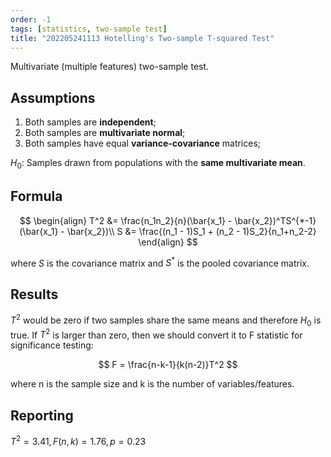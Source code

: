 ```yaml
---
order: -1
tags: [statistics, two-sample test]
title: "202205241113 Hotelling's Two-sample T-squared Test"
---
```


Multivariate (multiple features) two-sample test.

## Assumptions

1. Both samples are **independent**;
2. Both samples are **multivariate normal**;
3. Both samples have equal **variance-covariance** matrices;

$H_0$: Samples drawn from populations with the **same multivariate mean**.

## Formula

$$
\begin{align}
T^2 &= \frac{n_1n_2}{n}(\bar{x_1} - \bar{x_2})^TS^{*-1}(\bar{x_1} - \bar{x_2})\\
S &= \frac{(n_1 - 1)S_1 + (n_2 - 1)S_2}{n_1+n_2-2}
\end{align}
$$

where $S$ is the covariance matrix and $S^*$ is the pooled covariance matrix.

## Results

$T^2$ would be zero if two samples share the same means and therefore $H_0$ is true.
If $T^2$ is larger than zero, then we should convert it to F statistic for significance testing:

$$
F = \frac{n-k-1}{k(n-2)}T^2
$$

where n is the sample size and k is the number of variables/features.

## Reporting

$T^2 = 3.41, F(n, k) = 1.76, p = 0.23$
